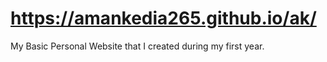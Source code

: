 # https://amankedia265.github.io/ak/
My Basic Personal Website that I created during my first year.
